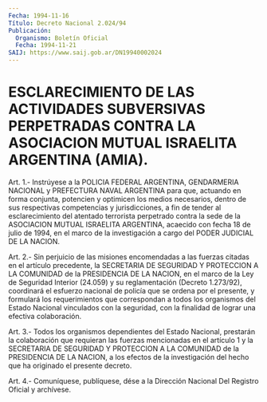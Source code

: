 ```yaml
---
Fecha: 1994-11-16
Título: Decreto Nacional 2.024/94
Publicación:
  Organismo: Boletín Oficial
  Fecha: 1994-11-21
SAIJ: https://www.saij.gob.ar/DN19940002024
---
```

# ESCLARECIMIENTO DE LAS ACTIVIDADES SUBVERSIVAS PERPETRADAS CONTRA LA ASOCIACION MUTUAL ISRAELITA ARGENTINA (AMIA).

<a id="1"></a>
Art. 1.- Instrúyese a la POLICIA FEDERAL ARGENTINA, GENDARMERIA NACIONAL  y  PREFECTURA NAVAL ARGENTINA para que, actuando en forma conjunta, potencien  y  optimicen  los medios necesarios, dentro de sus respectivas competencias y jurisdicciones,  a  fin de tender al esclarecimiento del atentado terrorista perpetrado contra  la  sede de la ASOCIACION MUTUAL ISRAELITA ARGENTINA, acaecido con fecha  18 de  julio  de  1994,  en  el  marco de la investigación a cargo del PODER JUDICIAL DE LA NACION.

<a id="2"></a>
Art.  2.-  Sin  perjuicio  de  las misiones encomendadas a las fuerzas  citadas  en  el  artículo  precedente,  la  SECRETARIA  DE SEGURIDAD  Y PROTECCION A LA COMUNIDAD  de  la  PRESIDENCIA  DE  LA NACION, en el  marco  de la Ley de Seguridad Interior (24.059) y su reglamentación (Decreto 1.273/92),  coordinará el esfuerzo nacional de  policía  que  se  ordena  por  el  presente,  y  formulará  los requerimientos que correspondan a todos  los  organismos del Estado Nacional  vinculados con la seguridad, con la finalidad  de  lograr una efectiva colaboración.

<a id="3"></a>
Art. 3.- Todos los organismos dependientes del Estado Nacional, prestarán  la colaboración que requieran las fuerzas mencionadas en el artículo  1  y  la  SECRETARIA  DE  SEGURIDAD  Y PROTECCION A LA COMUNIDAD  de  la  PRESIDENCIA  DE LA NACION, a los efectos  de  la investigación  del  hecho  que ha originado  el  presente  decreto.

<a id="4"></a>
Art. 4.- Comuníquese, publíquese, dése a la Dirección Nacional Del Registro Oficial y archívese.